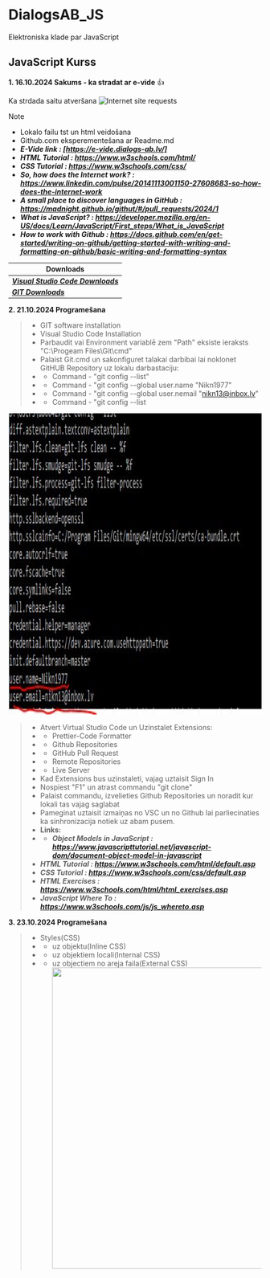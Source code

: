 # DialogsAB_JS
Elektroniska klade par JavaScript
## JavaScript Kurss
**1. 16.10.2024 Sakums - ka stradat ar e-vide** :+1:

Ka strdada saitu atveršana
![Internet site requests](https://www.interviewbit.com/blog/wp-content/uploads/2022/06/Client-Server-Architecture-working-1024x800.png)
> [!NOTE]
>- Lokalo failu tst un html veidošana
>- Github.com eksperementešana ar Readme.md
>- ***E-Vide link : [https://e-vide.dialogs-ab.lv/]***
>- ***HTML Tutorial : https://www.w3schools.com/html/***
>- ***CSS Tutorial : https://www.w3schools.com/css/***
>- ***So, how does the Internet work? : https://www.linkedin.com/pulse/20141113001150-27608683-so-how-does-the-internet-work***
>- ***A small place to discover languages in GitHub : https://madnight.github.io/githut/#/pull_requests/2024/1***
>- ***What is JavaScript? : https://developer.mozilla.org/en-US/docs/Learn/JavaScript/First_steps/What_is_JavaScript***
>- ***How to work with Github : https://docs.github.com/en/get-started/writing-on-github/getting-started-with-writing-and-formatting-on-github/basic-writing-and-formatting-syntax***

| Downloads |
| --- |
| [***Visual Studio Code Downloads***]( https://code.visualstudio.com/) 
| [***GIT Downloads***](https://git-scm.com/downloads) |

**2. 21.10.2024 Programešana**
>- GIT software installation
>- Visual Studio Code Installation
>- Parbaudit vai Environment variablē zem "Path" eksiste ieraksts "C:\Progeam Files\Git\cmd"
>- Palaist Git.cmd un sakonfiguret talakai darbibai lai noklonet GitHUB Repository uz lokalu darbastaciju:
>- - Command - "git config --list"
>-  - Command - "git config --global user.name "Nikn1977"
>-  - Command - "git config --global user.nemail "nikn13@inbox.lv"
>-  - Command - "git config --list

<img
      src="./Nodarbiba-2_21-10-2024/GitConfigList.JPG"
      width="800"
      height="600"
    />
>- Atvert Virtual Studio Code un Uzinstalet Extensions:
>- - Prettier-Code Formatter
>- - Github Repositories
>- - GitHub Pull Request
>- - Remote Repositories
>- - Live Server
>- Kad Extensions bus uzinstaleti, vajag uztaisit Sign In
>- Nospiest "F1" un atrast commandu "git clone"
>- Palaist commandu, izvelieties Github Repositories un noradit kur lokali tas vajag saglabat
>- Pameginat uztaisit izmaiņas no VSC un no Github lai parliecinaties ka sinhronizacija notiek uz abam pusem.
>- **Links:**
>- - ***Object Models in JavaScript : https://www.javascripttutorial.net/javascript-dom/document-object-model-in-javascript***
>  - ***HTML Tutorial : https://www.w3schools.com/html/default.asp***
>  - ***CSS Tutorial : https://www.w3schools.com/css/default.asp***
>  - ***HTML Exercises : https://www.w3schools.com/html/html_exercises.asp***
>  - ***JavaScript Where To : https://www.w3schools.com/js/js_whereto.asp***

**3. 23.10.2024 Programešana**
>- Styles(CSS)
>- - uz objektu(Inline CSS)
>- - uz objektiem locali(Internal CSS)
>- - uz objectiem no areja faila(External CSS)
<img
      src="./Nodarbiba-3_23-10-2024/ExtStyles.JPG"
      width="800"
      height="600"
    />
